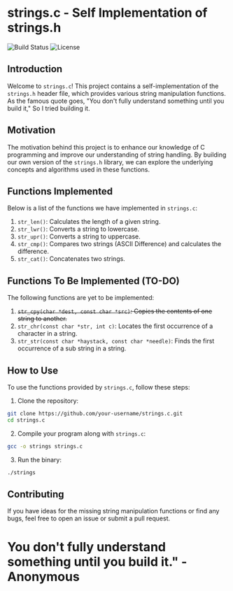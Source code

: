 
# strings.c - Self Implementation of strings.h

![Build Status](https://img.shields.io/badge/build-passing-brightgreen.svg) ![License](https://img.shields.io/badge/license-GNU%20GPL%20v3-blue.svg)

## Introduction

Welcome to `strings.c`! This project contains a self-implementation of the `strings.h` header file, which provides various string manipulation functions. As the famous quote goes, "You don't fully understand something until you build it," So I tried building it.
## Motivation

The motivation behind this project is to enhance our knowledge of C programming and improve our understanding of string handling. By building our own version of the `strings.h` library, we can explore the underlying concepts and algorithms used in these functions.

## Functions Implemented

Below is a list of the functions we have implemented in `strings.c`:

1.  `str_len()`: Calculates the length of a given string.
2.  `str_lwr()`: Converts a string to lowercase.
3.  `str_upr()`: Converts a string to uppercase.
4.  `str_cmp()`: Compares two strings (ASCII Difference) and calculates the difference.
5.  `str_cat()`: Concatenates two strings.

## Functions To Be Implemented (TO-DO)

The following functions are yet to be implemented:

1.  ~~`str_cpy(char *dest, const char *src)`: Copies the contents of one string to another.~~
2.  `str_chr(const char *str, int c)`: Locates the first occurrence of a character in a string.
3.  `str_str(const char *haystack, const char *needle)`: Finds the first occurrence of a sub string in a string.

## How to Use

To use the functions provided by `strings.c`, follow these steps:

1.  Clone the repository:

```bash
git clone https://github.com/your-username/strings.c.git
cd strings.c
``` 

2.  Compile your program along with `strings.c`:

```bash
gcc -o strings strings.c
```

3.  Run the binary:
```bash
./strings
```
## Contributing 

If you have ideas for the missing string manipulation functions or find any bugs, feel free to open an issue or submit a pull request.

# You don't fully understand something until you build it." - Anonymous 

